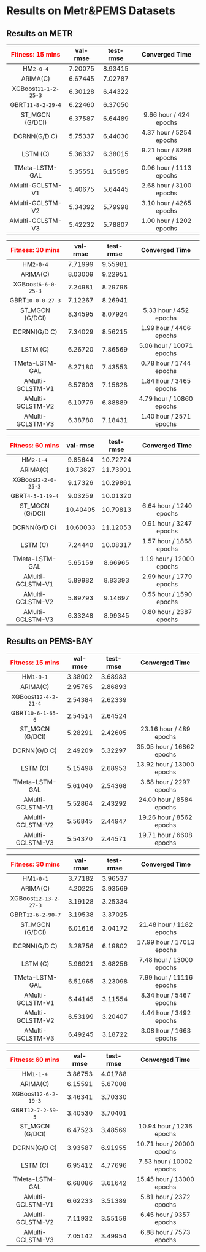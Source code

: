 # Results on Metr&PEMS Datasets

## Results on METR



| <font color='red'>**Fitness: 15 mins**</font> | val-rmse | test-rmse |     Converged Time      |
| :-------------------------------------------: | :------: | :-------: | :---------------------: |
|                   HM`2-0-4`                   | 7.20075  |  8.93415  |                         |
|                   ARIMA(C)                    | 6.67445  |  7.02787  |                         |
|             XGBoost`11-1-2-25-3`              | 6.30128  |  6.44322  |                         |
|               GBRT`11-8-2-29-4`               | 6.22460  |  6.37050  |                         |
|                ST_MGCN (G/DCI)                | 6.37587  |  6.64489  | 9.66 hour / 424 epochs  |
|                 DCRNN(G/D C)                  | 5.75337  |  6.44030  | 4.37 hour / 5254 epochs |
|                   LSTM (C)                    | 5.36337  |  6.38015  | 9.21 hour / 8296 epochs |
|                TMeta-LSTM-GAL                 | 5.35551  |  6.15585  | 0.96 hour / 1113 epochs |
|               AMulti-GCLSTM-V1                | 5.40675  |  5.64445  | 2.68 hour / 3100 epochs |
|               AMulti-GCLSTM-V2                | 5.34392  |  5.79998  | 3.10 hour / 4265 epochs |
|               AMulti-GCLSTM-V3                | 5.42232  |  5.78807  | 1.00 hour / 1202 epochs |

| <font color='red'>**Fitness: 30 mins**</font> | val-rmse | test-rmse |      Converged Time      |
| :-------------------------------------------: | :------: | :-------: | :----------------------: |
|                   HM`2-0-4`                   | 7.71999  |  9.55981  |                          |
|                   ARIMA(C)                    | 8.03009  |  9.22951  |                          |
|              XGBoost`6-6-0-25-3`              | 7.24981  |  8.29796  |                          |
|               GBRT`10-0-0-27-3`               | 7.12267  |  8.26941  |                          |
|                ST_MGCN (G/DCI)                | 8.34595  |  8.07924  |  5.33 hour / 452 epochs  |
|                 DCRNN(G/D C)                  | 7.34029  |  8.56215  | 1.99 hour / 4406 epochs  |
|                   LSTM (C)                    | 6.26720  |  7.86569  | 5.06 hour / 10071 epochs |
|                TMeta-LSTM-GAL                 | 6.27180  |  7.43553  | 0.78 hour / 1744 epochs  |
|               AMulti-GCLSTM-V1                | 6.57803  |  7.15628  | 1.84 hour / 3465 epochs  |
|               AMulti-GCLSTM-V2                | 6.10779  |  6.88889  | 4.79 hour / 10860 epochs |
|               AMulti-GCLSTM-V3                | 6.38780  |  7.18431  | 1.40 hour / 2571 epochs  |

| <font color='red'>**Fitness: 60 mins**</font> | val-rmse | test-rmse |      Converged Time      |
| :-------------------------------------------: | :------: | :-------: | :----------------------: |
|                   HM`2-1-4`                   | 9.85644  | 10.72724  |                          |
|                   ARIMA(C)                    | 10.73827 | 11.73901  |                          |
|              XGBoost`2-2-0-25-3`              | 9.17326  | 10.29861  |                          |
|               GBRT`4-5-1-19-4`                | 9.03259  | 10.01320  |                          |
|                ST_MGCN (G/DCI)                | 10.40405 | 10.79813  | 6.64 hour / 1240 epochs  |
|                 DCRNN(G/D C)                  | 10.60033 | 11.12053  | 0.91 hour / 3247 epochs  |
|                   LSTM (C)                    | 7.24440  | 10.08317  | 1.57 hour / 1868 epochs  |
|                TMeta-LSTM-GAL                 | 5.65159  |  8.66965  | 1.19 hour / 12000 epochs |
|               AMulti-GCLSTM-V1                | 5.89982  |  8.83393  | 2.99 hour / 1779 epochs  |
|               AMulti-GCLSTM-V2                | 5.89793  |  9.14697  | 0.55 hour / 1590 epochs  |
|               AMulti-GCLSTM-V3                | 6.33248  |  8.99345  | 0.80 hour / 2387 epochs  |





## Results on PEMS-BAY

| <font color='red'>**Fitness: 15 mins**</font> | val-rmse | test-rmse |      Converged Time       |
| :-------------------------------------------: | :------: | :-------: | :-----------------------: |
|                   HM`1-0-1`                   | 3.38002  |  3.68983  |                           |
|                   ARIMA(C)                    | 2.95765  |  2.86893  |                           |
|             XGBoost`12-4-2-21-4`              | 2.54384  |  2.62339  |                           |
|               GBRT`10-6-1-65-6`               | 2.54514  |  2.64524  |                           |
|                ST_MGCN (G/DCI)                | 5.28291  |  2.42605  |  23.16 hour / 489 epochs  |
|                 DCRNN(G/D C)                  | 2.49209  |  5.32297  | 35.05 hour / 16862 epochs |
|                   LSTM (C)                    | 5.15498  |  2.68953  | 13.92 hour / 13000 epochs |
|                TMeta-LSTM-GAL                 | 5.61040  |  2.54368  |  3.68 hour / 2297 epochs  |
|               AMulti-GCLSTM-V1                | 5.52864  |  2.43292  | 24.00 hour / 8584 epochs  |
|               AMulti-GCLSTM-V2                | 5.56845  |  2.44947  | 19.26 hour / 8562 epochs  |
|               AMulti-GCLSTM-V3                | 5.54370  |  2.44571  | 19.71 hour / 6608 epochs  |

| <font color='red'>**Fitness: 30 mins**</font> | val-rmse | test-rmse |      Converged Time       |
| :-------------------------------------------: | :------: | :-------: | :-----------------------: |
|                   HM`1-0-1`                   | 3.77182  |  3.96537  |                           |
|                   ARIMA(C)                    | 4.20225  |  3.93569  |                           |
|             XGBoost`12-13-2-27-3`             | 3.19128  |  3.25334  |                           |
|               GBRT`12-6-2-90-7`               | 3.19538  |  3.37025  |                           |
|                ST_MGCN (G/DCI)                | 6.01616  |  3.04172  | 21.48 hour / 1182 epochs  |
|                 DCRNN(G/D C)                  | 3.28756  |  6.19802  | 17.99 hour / 17013 epochs |
|                   LSTM (C)                    | 5.96921  |  3.68256  | 7.48 hour / 13000 epochs  |
|                TMeta-LSTM-GAL                 | 6.51965  |  3.23098  | 7.99 hour / 11116 epochs  |
|               AMulti-GCLSTM-V1                | 6.44145  |  3.11554  |  8.34 hour / 5467 epochs  |
|               AMulti-GCLSTM-V2                | 6.53199  |  3.20407  |  4.44 hour / 3492 epochs  |
|               AMulti-GCLSTM-V3                | 6.49245  |  3.18722  |  3.08 hour / 1663 epochs  |

| <font color='red'>**Fitness: 60 mins**</font> | val-rmse | test-rmse |      Converged Time       |
| :-------------------------------------------: | :------: | :-------: | :-----------------------: |
|                   HM`1-1-4`                   | 3.86753  |  4.01788  |                           |
|                   ARIMA(C)                    | 6.15591  |  5.67008  |                           |
|             XGBoost`12-6-2-19-3`              | 3.46341  |  3.70330  |                           |
|               GBRT`12-7-2-59-5`               | 3.40530  |  3.70401  |                           |
|                ST_MGCN (G/DCI)                | 6.47523  |  3.48569  | 10.94 hour / 1236 epochs  |
|                 DCRNN(G/D C)                  | 3.93587  |  6.91955  | 10.71 hour / 20000 epochs |
|                   LSTM (C)                    | 6.95412  |  4.77696  | 7.53 hour / 10002 epochs  |
|                TMeta-LSTM-GAL                 | 6.68086  |  3.61642  | 15.45 hour / 13000 epochs |
|               AMulti-GCLSTM-V1                | 6.62233  |  3.51389  |  5.81 hour / 2372 epochs  |
|               AMulti-GCLSTM-V2                | 7.11932  |  3.55159  |  6.45 hour / 9357 epochs  |
|               AMulti-GCLSTM-V3                | 7.05142  |  3.49954  |  6.88 hour / 7573 epochs  |